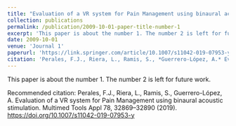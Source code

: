 ```yaml
---
title: "Evaluation of a VR system for Pain Management using binaural acoustic stimulation"
collection: publications
permalink: /publication/2009-10-01-paper-title-number-1
excerpt: 'This paper is about the number 1. The number 2 is left for future work.'
date: 2009-10-01
venue: 'Journal 1'
paperurl: 'https://link.springer.com/article/10.1007/s11042-019-07953-y'
citation: 'Perales, F.J., Riera, L., Ramis, S., *Guerrero-López, A.* Evaluation of a VR system for Pain Management using binaural acoustic stimulation. Multimed Tools Appl 78, 32869–32890 (2019). https://doi.org/10.1007/s11042-019-07953-y'
---
```

This paper is about the number 1. The number 2 is left for future work.

Recommended citation: Perales, F.J., Riera, L., Ramis, S., Guerrero-López, A. Evaluation of a VR system for Pain Management using binaural acoustic stimulation. Multimed Tools Appl 78, 32869–32890 (2019). https://doi.org/10.1007/s11042-019-07953-y
